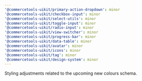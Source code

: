 ```yaml
---
'@commercetools-uikit/primary-action-dropdown': minor
'@commercetools-uikit/checkbox-input': minor
'@commercetools-uikit/select-utils': minor
'@commercetools-uikit/toggle-input': minor
'@commercetools-uikit/radio-input': minor
'@commercetools-uikit/view-switcher': minor
'@commercetools-uikit/progress-bar': minor
'@commercetools-uikit/data-table': minor
'@commercetools-uikit/avatar': minor
'@commercetools-uikit/icons': minor
'@commercetools-uikit/tag': minor
'@commercetools-uikit/design-system': minor
---
```


Styling adjustments related to the upcoming new colours schema.
